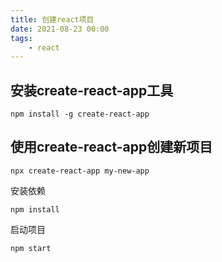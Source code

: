 ```yaml
---
title: 创建react项目 
date: 2021-08-23 00:00 
tags:
    - react
---
```


## 安装create-react-app工具

```shell
npm install -g create-react-app
```

## 使用create-react-app创建新项目
```shell
npx create-react-app my-new-app
```

安装依赖
```shell
npm install
```

启动项目
```shell
npm start
```
